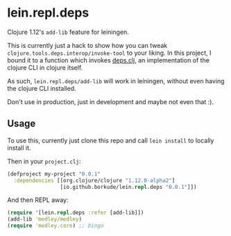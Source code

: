 # lein.repl.deps

Clojure 1.12's `add-lib` feature for leiningen.

This is currently just a hack to show how you can tweak
`clojure.tools.deps.interop/invoke-tool` to your liking.  In this project, I
bound it to a function which invokes
[deps.clj](https://github.com/borkdude/deps.clj), an implementation of the
clojure CLI in clojure itself.

As such, `lein.repl.deps/add-lib` will work in leiningen, without even having
the clojure CLI installed.

Don't use in production, just in development and maybe not even that :).

## Usage

To use this, currently just clone this repo and call `lein install` to locally install it.

Then in your `project.clj`:

``` clojure
(defproject my-project "0.0.1"
  :dependencies [[org.clojure/clojure "1.12.0-alpha2"]
                 [io.github.borkude/lein.repl.deps "0.0.1"]])
```

And then REPL away:

``` clojure
(require '[lein.repl.deps :refer [add-lib]])
(add-lib 'medley/medley)
(require 'medley.core) ;; bingo
```
